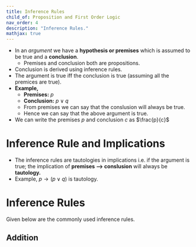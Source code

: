 ```yaml
---
title: Inference Rules
child_of: Proposition and First Order Logic
nav_order: 4
description: "Inference Rules."
mathjax: true
---
```


- In an *argument* we have a **hypothesis or premises** which is assumed to be true and a **conclusion**.
    - Premises and conclusion both are propositions.
- Conclusion is derived using inference rules.
- The argument is true iff the conclusion is true (assuming all the premices are true).
- **Example,**
    - **Premises:** $p$
    - **Conclusion:** $p \lor q$
    - From premises we can say that the conslusion will always be true.
    - Hence we can say that the above argument is true.
- We can write the premises $p$ and conclusion $c$ as $\frac{p}{c}$

# Inference Rule and Implications

- The inference rules are tautologies in implications i.e. if the argument is true; the implication of **premises --> conslusion** will always be **tautology.**
- Example, $p \to (p \lor q)$ is tautology.

# Inference Rules

Given below are the commonly used inference rules.

## Addition

